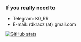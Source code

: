 ### If you really need to
- Telegram: K0_RR
- E-mail: rdkracz (at) gmail.com

[![GitHub stats](https://github-readme-stats.vercel.app/api?username=RDKRACZ&text_color=C9D1D9&show_icons=true&theme=react&border_radius=20&hide_border=true&bg_color=0D1117&border_color=010409)](https://github.com/anuraghazra/github-readme-stats)
